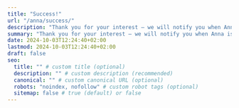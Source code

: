 ```yaml
---
title: "Success!"
url: "/anna/success/"
description: "Thank you for your interest — we will notify you when Anna is available!"
summary: "Thank you for your interest — we will notify you when Anna is available!"
date: 2024-10-03T12:24:40+02:00
lastmod: 2024-10-03T12:24:40+02:00
draft: false
seo:
  title: "" # custom title (optional)
  description: "" # custom description (recommended)
  canonical: "" # custom canonical URL (optional)
  robots: "noindex, nofollow" # custom robot tags (optional)
  sitemap: false # true (default) or false
---
```


